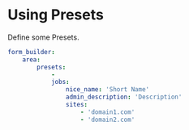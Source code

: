 # Using Presets

Define some Presets.

```yaml
form_builder:
    area:
        presets:
            -
            jobs:
                nice_name: 'Short Name'
                admin_description: 'Description'
                sites:
                    - 'domain1.com'
                    - 'domain2.com'

```